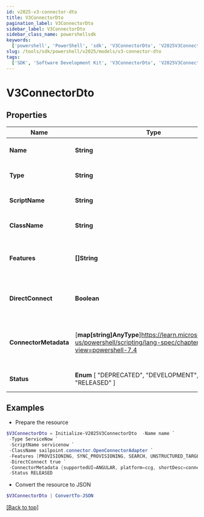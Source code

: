 ```yaml
---
id: v2025-v3-connector-dto
title: V3ConnectorDto
pagination_label: V3ConnectorDto
sidebar_label: V3ConnectorDto
sidebar_class_name: powershellsdk
keywords:
  ['powershell', 'PowerShell', 'sdk', 'V3ConnectorDto', 'V2025V3ConnectorDto']
slug: /tools/sdk/powershell/v2025/models/v3-connector-dto
tags:
  ['SDK', 'Software Development Kit', 'V3ConnectorDto', 'V2025V3ConnectorDto']
---
```


# V3ConnectorDto

## Properties

| Name | Type | Description | Notes |
| --- | --- | --- | --- |
| **Name** | **String** | The connector name | [optional] |
| **Type** | **String** | The connector type | [optional] |
| **ScriptName** | **String** | The connector script name | [optional] |
| **ClassName** | **String** | The connector class name. | [optional] |
| **Features** | **[]String** | The list of features supported by the connector | [optional] |
| **DirectConnect** | **Boolean** | true if the source is a direct connect source | [optional] [default to $false] |
| **ConnectorMetadata** | [**map[string]AnyType**]https://learn.microsoft.com/en-us/powershell/scripting/lang-spec/chapter-04?view=powershell-7.4 | A map containing metadata pertinent to the connector | [optional] |
| **Status** | **Enum** [ "DEPRECATED", "DEVELOPMENT", "DEMO", "RELEASED" ] | The connector status | [optional] |

## Examples

- Prepare the resource

```powershell
$V3ConnectorDto = Initialize-V2025V3ConnectorDto  -Name name `
 -Type ServiceNow `
 -ScriptName servicenow `
 -ClassName sailpoint.connector.OpenConnectorAdapter `
 -Features [PROVISIONING, SYNC_PROVISIONING, SEARCH, UNSTRUCTURED_TARGETS] `
 -DirectConnect true `
 -ConnectorMetadata {supportedUI=ANGULAR, platform=ccg, shortDesc=connector description} `
 -Status RELEASED
```

- Convert the resource to JSON

```powershell
$V3ConnectorDto | ConvertTo-JSON
```

[[Back to top]](#)

